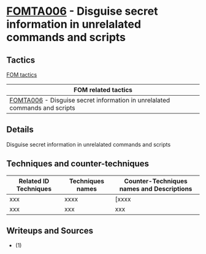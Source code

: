 # [FOMTA006](https://github.com/blue101010/FOM/blob/main/tactics/FOMTA006.md) - Disguise secret information in unrelalated commands and scripts

## Tactics

[FOM tactics](https://github.com/blue101010/FOM/blob/main/tactics/tactics.md)

| FOM related tactics  |
| --------------------------------------- |
| [FOMTA006](https://github.com/blue101010/FOM/blob/main/tactics/FOMTA006.md) - Disguise secret information in unrelalated commands and scripts |

## Details

Disguise secret information in unrelalated commands and scripts

## Techniques and counter-techniques

| Related ID Techniques  | Techniques names                                  | Counter-Techniques names and Descriptions                                                                                                                    |
| ------------------------------------------------------------------------------ | ------------------------------------- | ------------------------------------------------------------------------------------------------------------------------------- |
| xxx | xxxx | [xxxx |
| xxx | xxx| xxx |

## Writeups and Sources

 - (1)